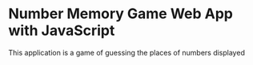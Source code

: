 # Number Memory Game Web App with JavaScript
This application is a game of guessing the places of numbers displayed 
